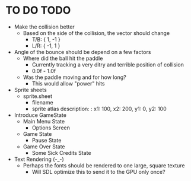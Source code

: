 # TO DO TODO

* Make the collision better
    * Based on the side of the collision, the vector should change
        * T/B: {  1, -1 }
        * L/R: { -1,  1 }
* Angle of the bounce should be depend on a few factors 
    * Where did the ball hit the paddle 
        * Currently tracking a very ditry and terrible position of collision
        * 0.0f - 1.0f
    * Was the paddle moving and for how long?
        * This would allow "power" hits
* Sprite sheets
    * sprite.sheet
        * filename
        * sprite atlas description: 
            : x1: 100, x2: 200, y1: 0, y2: 100
* Introduce GameState
    * Main Menu State
        * Options Screen
    * Game State
        * Pause State 
    * Game Over State 
        * Some Sick Credits State
* Text Rendering (-_-)
    * Perhaps the fonts should be rendered to one large, square texture
        * Will SDL optimize this to send it to the GPU only once?